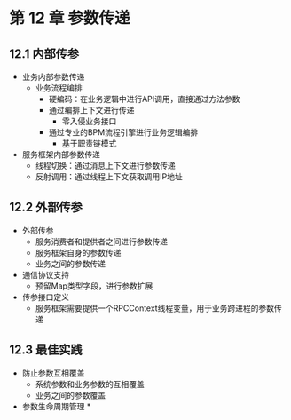 

# 第 12 章 参数传递

## 12.1 内部传参

* 业务内部参数传递
  * 业务流程编排
    * 硬编码：在业务逻辑中进行API调用，直接通过方法参数
    * 通过编排上下文进行传递
      * 零入侵业务接口
    * 通过专业的BPM流程引擎进行业务逻辑编排
      * 基于职责链模式
* 服务框架内部参数传递
  * 线程切换：通过消息上下文进行参数传递
  * 反射调用：通过线程上下文获取调用IP地址

## 12.2 外部传参

* 外部传参
  * 服务消费者和提供者之间进行参数传递
  * 服务框架自身的参数传递
  * 业务之间的参数传递
* 通信协议支持
  * 预留Map类型字段，进行参数扩展
* 传参接口定义
  * 服务框架需要提供一个RPCContext线程变量，用于业务跨进程的参数传递


## 12.3 最佳实践

* 防止参数互相覆盖
  * 系统参数和业务参数的互相覆盖
  * 业务之间的参数覆盖
* 参数生命周期管理
  * 